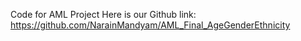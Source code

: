Code for AML Project
Here is our Github link: https://github.com/NarainMandyam/AML_Final_AgeGenderEthnicity
